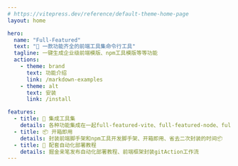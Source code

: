 ```yaml
---
# https://vitepress.dev/reference/default-theme-home-page
layout: home

hero:
  name: "Full-Featured"
  text: "🔧 一款功能齐全的前端工具集命令行工具"
  tagline: 一键生成企业级前端模版、npm工具模版等等功能
  actions:
    - theme: brand
      text: 功能介绍
      link: /markdown-examples
    - theme: alt
      text: 安装
      link: /install

features:
  - title: 🔧 集成工具集
    details: 各种功能集成在一起full-featured-vite、full-featured-node、full-featured-dependencies等等
  - title: 📦 开箱即用
    details: 封装前端脚手架和npm工具开发脚手架、开箱即用、省去二次封装的时间📦
  - title: 👷 配套自动化部署教程
    details: 掘金亲笔发布自动化部署教程、前端框架封装gitAction工作流
---
```


